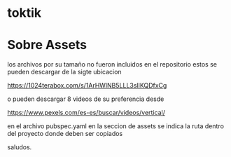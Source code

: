 # toktik

# Sobre Assets

los archivos por su tamaño no fueron incluidos en el repositorio
estos se pueden descargar de la sigte ubicacion

https://1024terabox.com/s/1ArHWlNB5LLL3slIKQDfxCg

o pueden descargar 8 videos de su preferencia desde

https://www.pexels.com/es-es/buscar/videos/vertical/


en el archivo pubspec.yaml en la seccion de assets se indica la ruta dentro del proyecto donde deben ser copiados

saludos.

 
